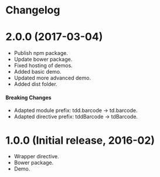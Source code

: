 # Changelog

# 2.0.0 (2017-03-04)

* Publish npm package.
* Update bower package.
* Fixed hosting of demos.
* Added basic demo.
* Updated more advanced demo.
* Added dist folder.

#### Breaking Changes

* Adapted module prefix: tdd.barcode -> td.barcode.
* Adapted directive prefix: tddBarcode -> tdBarcode.

# 1.0.0 (Initial release, 2016-02)

* Wrapper directive.
* Bower package.
* Demo.